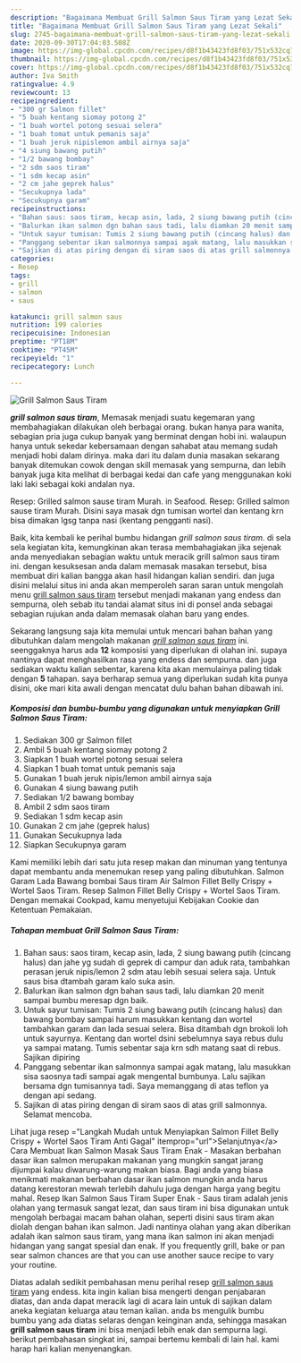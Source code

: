```yaml
---
description: "Bagaimana Membuat Grill Salmon Saus Tiram yang Lezat Sekali"
title: "Bagaimana Membuat Grill Salmon Saus Tiram yang Lezat Sekali"
slug: 2745-bagaimana-membuat-grill-salmon-saus-tiram-yang-lezat-sekali
date: 2020-09-30T17:04:03.508Z
image: https://img-global.cpcdn.com/recipes/d8f1b43423fd8f03/751x532cq70/grill-salmon-saus-tiram-foto-resep-utama.jpg
thumbnail: https://img-global.cpcdn.com/recipes/d8f1b43423fd8f03/751x532cq70/grill-salmon-saus-tiram-foto-resep-utama.jpg
cover: https://img-global.cpcdn.com/recipes/d8f1b43423fd8f03/751x532cq70/grill-salmon-saus-tiram-foto-resep-utama.jpg
author: Iva Smith
ratingvalue: 4.9
reviewcount: 13
recipeingredient:
- "300 gr Salmon fillet"
- "5 buah kentang siomay potong 2"
- "1 buah wortel potong sesuai selera"
- "1 buah tomat untuk pemanis saja"
- "1 buah jeruk nipislemon ambil airnya saja"
- "4 siung bawang putih"
- "1/2 bawang bombay"
- "2 sdm saos tiram"
- "1 sdm kecap asin"
- "2 cm jahe geprek halus"
- "Secukupnya lada"
- "Secukupnya garam"
recipeinstructions:
- "Bahan saus: saos tiram, kecap asin, lada, 2 siung bawang putih (cincang halus) dan jahe yg sudah di geprek di campur dan aduk rata, tambahkan perasan jeruk nipis/lemon 2 sdm atau lebih sesuai selera saja. Untuk saus bisa dtambah garam kalo suka asin."
- "Balurkan ikan salmon dgn bahan saus tadi, lalu diamkan 20 menit sampai bumbu meresap dgn baik."
- "Untuk sayur tumisan: Tumis 2 siung bawang putih (cincang halus) dan bawang bombay sampai harum masukkan kentang dan wortel tambahkan garam dan lada sesuai selera. Bisa ditambah dgn brokoli loh untuk sayurnya. Kentang dan wortel dsini sebelumnya saya rebus dulu ya sampai matang. Tumis sebentar saja krn sdh matang saat di rebus. Sajikan dipiring"
- "Panggang sebentar ikan salmonnya sampai agak matang, lalu masukkan sisa saosnya tadi sampai agak mengental bumbunya. Lalu sajikan bersama dgn tumisannya tadi. Saya memanggang di atas teflon ya dengan api sedang."
- "Sajikan di atas piring dengan di siram saos di atas grill salmonnya. Selamat mencoba."
categories:
- Resep
tags:
- grill
- salmon
- saus

katakunci: grill salmon saus 
nutrition: 199 calories
recipecuisine: Indonesian
preptime: "PT18M"
cooktime: "PT45M"
recipeyield: "1"
recipecategory: Lunch

---
```



![Grill Salmon Saus Tiram](https://img-global.cpcdn.com/recipes/d8f1b43423fd8f03/751x532cq70/grill-salmon-saus-tiram-foto-resep-utama.jpg)

<b><i>grill salmon saus tiram</i></b>, Memasak menjadi suatu kegemaran yang membahagiakan dilakukan oleh berbagai orang. bukan hanya para wanita, sebagian pria juga cukup banyak yang berminat dengan hobi ini. walaupun hanya untuk sekedar kebersamaan dengan sahabat atau memang sudah menjadi hobi dalam dirinya. maka dari itu dalam dunia masakan sekarang banyak ditemukan cowok dengan skill memasak yang sempurna, dan lebih banyak juga kita melihat di berbagai kedai dan cafe yang menggunakan koki laki laki sebagai koki andalan nya.

Resep: Grilled salmon sause tiram Murah. in Seafood. Resep: Grilled salmon sause tiram Murah. Disini saya masak dgn tumisan wortel dan kentang krn bisa dimakan lgsg tanpa nasi (kentang pengganti nasi).

Baik, kita kembali ke perihal bumbu hidangan <i>grill salmon saus tiram</i>. di sela sela kegiatan kita, kemungkinan akan terasa membahagiakan jika sejenak anda menyediakan sebagian waktu untuk meracik grill salmon saus tiram ini. dengan kesuksesan anda dalam memasak masakan tersebut, bisa membuat diri kalian bangga akan hasil hidangan kalian sendiri. dan juga disini melalui situs ini anda akan memperoleh saran saran untuk mengolah menu <u>grill salmon saus tiram</u> tersebut menjadi makanan yang endess dan sempurna, oleh sebab itu tandai alamat situs ini di ponsel anda sebagai sebagian rujukan anda dalam memasak olahan baru yang endes.


Sekarang langsung saja kita memulai untuk mencari bahan bahan yang dibutuhkan dalam mengolah makanan <u><i>grill salmon saus tiram</i></u> ini. seenggaknya harus ada <b>12</b> komposisi yang diperlukan di olahan ini. supaya nantinya dapat menghasilkan rasa yang endess dan sempurna. dan juga sediakan waktu kalian sebentar, karena kita akan memulainya paling tidak dengan <b>5</b> tahapan. saya berharap semua yang diperlukan sudah kita punya disini, oke mari kita awali dengan mencatat dulu bahan bahan dibawah ini.

<!--inarticleads1-->

##### Komposisi dan bumbu-bumbu yang digunakan untuk menyiapkan Grill Salmon Saus Tiram:

1. Sediakan 300 gr Salmon fillet
1. Ambil 5 buah kentang siomay potong 2
1. Siapkan 1 buah wortel potong sesuai selera
1. Siapkan 1 buah tomat untuk pemanis saja
1. Gunakan 1 buah jeruk nipis/lemon ambil airnya saja
1. Gunakan 4 siung bawang putih
1. Sediakan 1/2 bawang bombay
1. Ambil 2 sdm saos tiram
1. Sediakan 1 sdm kecap asin
1. Gunakan 2 cm jahe (geprek halus)
1. Gunakan Secukupnya lada
1. Siapkan Secukupnya garam


Kami memiliki lebih dari satu juta resep makan dan minuman yang tentunya dapat membantu anda menemukan resep yang paling dibutuhkan. Salmon Garam Lada Bawang bombai Saus tiram Air Salmon Fillet Belly Crispy + Wortel Saos Tiram. Resep Salmon Fillet Belly Crispy + Wortel Saos Tiram. Dengan memakai Cookpad, kamu menyetujui Kebijakan Cookie dan Ketentuan Pemakaian. 

<!--inarticleads2-->

##### Tahapan membuat Grill Salmon Saus Tiram:

1. Bahan saus: saos tiram, kecap asin, lada, 2 siung bawang putih (cincang halus) dan jahe yg sudah di geprek di campur dan aduk rata, tambahkan perasan jeruk nipis/lemon 2 sdm atau lebih sesuai selera saja. Untuk saus bisa dtambah garam kalo suka asin.
1. Balurkan ikan salmon dgn bahan saus tadi, lalu diamkan 20 menit sampai bumbu meresap dgn baik.
1. Untuk sayur tumisan: Tumis 2 siung bawang putih (cincang halus) dan bawang bombay sampai harum masukkan kentang dan wortel tambahkan garam dan lada sesuai selera. Bisa ditambah dgn brokoli loh untuk sayurnya. Kentang dan wortel dsini sebelumnya saya rebus dulu ya sampai matang. Tumis sebentar saja krn sdh matang saat di rebus. Sajikan dipiring
1. Panggang sebentar ikan salmonnya sampai agak matang, lalu masukkan sisa saosnya tadi sampai agak mengental bumbunya. Lalu sajikan bersama dgn tumisannya tadi. Saya memanggang di atas teflon ya dengan api sedang.
1. Sajikan di atas piring dengan di siram saos di atas grill salmonnya. Selamat mencoba.


Lihat juga resep =&#34;Langkah Mudah untuk Menyiapkan Salmon Fillet Belly Crispy + Wortel Saos Tiram Anti Gagal&#34; itemprop=&#34;url&#34;&gt;Selanjutnya&lt;/a&gt; Cara Membuat Ikan Salmon Masak Saus Tiram Enak - Masakan berbahan dasar ikan salmon merupakan makanan yang mungkin sangat jarang dijumpai kalau diwarung-warung makan biasa. Bagi anda yang biasa menikmati makanan berbahan dasar ikan salmon mungkin anda harus datang kerestoran mewah terlebih dahulu juga dengan harga yang begitu mahal. Resep Ikan Salmon Saus Tiram Super Enak - Saus tiram adalah jenis olahan yang termasuk sangat lezat, dan saus tiram ini bisa digunakan untuk mengolah berbagai macam bahan olahan, seperti disini saus tiram akan diolah dengan bahan ikan salmon. Jadi nantinya olahan yang akan diberikan adalah ikan salmon saus tiram, yang mana ikan salmon ini akan menjadi hidangan yang sangat spesial dan enak. If you frequently grill, bake or pan sear salmon chances are that you can use another sauce recipe to vary your routine. 

Diatas adalah sedikit pembahasan menu perihal resep <u>grill salmon saus tiram</u> yang endess. kita ingin kalian bisa mengerti dengan penjabaran diatas, dan anda dapat meracik lagi di acara lain untuk di sajikan dalam aneka kegiatan keluarga atau teman kalian. anda bs mengulik bumbu bumbu yang ada diatas selaras dengan keinginan anda, sehingga masakan <b>grill salmon saus tiram</b> ini bisa menjadi lebih enak dan sempurna lagi. berikut pembahasan singkat ini, sampai bertemu kembali di lain hal. kami harap hari kalian menyenangkan.

